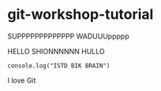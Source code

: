 # git-workshop-tutorial
SUPPPPPPPPPPPPP
WADUUUppppp

HELLO SHIONNNNNN
HULLO
```
console.log("ISTD BIK BRAIN")
```
I love Git
